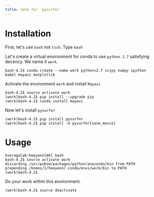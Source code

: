 ```yaml
---
title: note for `pysurfer`
---
```


# Installation

First, let's use `bash` not `tsch`.  Type `bash`

Let's create a virtual environment for conda to use `python 2.7`
satisfying decency.  We name it `work`.

```
bash-4.2$ conda create --name work python=2.7 scipy numpy ipython babel mayavi matplotlib
```

Activate the environment `work` and install `Mayavi`

```
bash-4.2$ source activate work
(work)bash-4.2$ pip install --upgrade pip
(work)bash-4.2$ conda install mayavi
```

Now let's install `pysurfer`
```
(work)bash-4.2$ pip install pysurfer
(work)bash-4.2$ pip install -U pysurfer[save_movie]
```

# Usage

```
kveragalab:heeyeon[86] bash
bash-4.2$ source activate work
discarding /usr/pubsw/packages/python/anaconda/bin from PATH
prepending /homes/1/heeyeon/.conda/envs/work/bin to PATH
(work)bash-4.2$ 
```

Do your work within this environment.

```
(work)bash-4.2$ source deactivate
```

